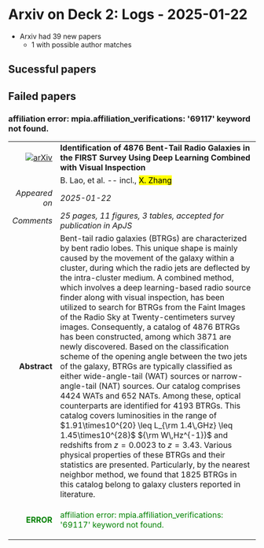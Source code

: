 # Arxiv on Deck 2: Logs - 2025-01-22

* Arxiv had 39 new papers
    * 1 with possible author matches

## Sucessful papers

## Failed papers

### affiliation error: mpia.affiliation_verifications: '69117' keyword not found. 


|||
|---:|:---|
| [![arXiv](https://img.shields.io/badge/arXiv-2501.09883-b31b1b.svg)](https://arxiv.org/abs/2501.09883) | **Identification of 4876 Bent-Tail Radio Galaxies in the FIRST Survey Using Deep Learning Combined with Visual Inspection**  |
|| B. Lao, et al. -- incl., <mark>X. Zhang</mark> |
|*Appeared on*| *2025-01-22*|
|*Comments*| *25 pages, 11 figures, 3 tables, accepted for publication in ApJS*|
|**Abstract**|            Bent-tail radio galaxies (BTRGs) are characterized by bent radio lobes. This unique shape is mainly caused by the movement of the galaxy within a cluster, during which the radio jets are deflected by the intra-cluster medium. A combined method, which involves a deep learning-based radio source finder along with visual inspection, has been utilized to search for BTRGs from the Faint Images of the Radio Sky at Twenty-centimeters survey images. Consequently, a catalog of 4876 BTRGs has been constructed, among which 3871 are newly discovered. Based on the classification scheme of the opening angle between the two jets of the galaxy, BTRGs are typically classified as either wide-angle-tail (WAT) sources or narrow-angle-tail (NAT) sources. Our catalog comprises 4424 WATs and 652 NATs. Among these, optical counterparts are identified for 4193 BTRGs. This catalog covers luminosities in the range of $1.91\times10^{20} \leq L_{\rm 1.4\,GHz} \leq 1.45\times10^{28}$ ${\rm W\,Hz^{-1}}$ and redshifts from $z = 0.0023$ to $z = 3.43$. Various physical properties of these BTRGs and their statistics are presented. Particularly, by the nearest neighbor method, we found that 1825 BTRGs in this catalog belong to galaxy clusters reported in literature.         |
|<p style="color:green"> **ERROR** </p>| <p style="color:green">affiliation error: mpia.affiliation_verifications: '69117' keyword not found.</p> |

